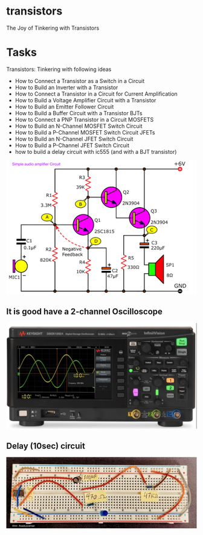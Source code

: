 # transistors
The Joy of Tinkering with Transistors

# Tasks   
Transistors: Tinkering with following ideas
- How to Connect a Transistor as a Switch in a Circuit   
- How to Build an Inverter with a Transistor 
- How to Connect a Transistor in a Circuit for Current Amplification 
- How to Build a Voltage Amplifier Circuit with a Transistor 
- How to Build an Emitter Follower Circuit 
- How to Build a Buffer Circuit with a Transistor BJTs 
- How to Connect a PNP Transistor in a Circuit MOSFETS 
- How to Build an N-Channel MOSFET Switch Circuit 
- How to Build a P-Channel MOSFET Switch Circuit JFETs 
- How to Build an N-Channel JFET Switch Circuit 
- How to Build a P-Channel JFET Switch Circuit
- how to build a delay circuit with ic555 (and with a BJT transistor)

![audio amplification](circuit.png)  

## It is good have a 2-channel Oscilloscope

![oscilloscope](scope.png) 

##  Delay (10sec) circuit  
![delay](delay.jpg) 
